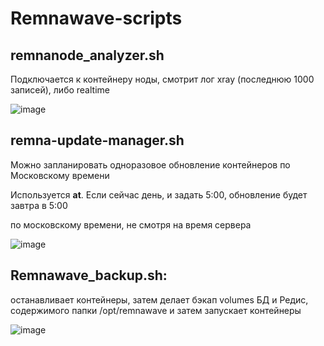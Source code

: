 # Remnawave-scripts


## remnanode_analyzer.sh

Подключается к контейнеру ноды, смотрит лог xray (последнюю 1000 записей), либо realtime

![image](https://github.com/user-attachments/assets/44b3e7c1-a577-4ead-a1c1-c169a7f4b12a)

## remna-update-manager.sh

Можно запланировать одноразовое обновление контейнеров по Московскому времени

Используется **at**. Если сейчас день, и задать 5:00, обновление будет завтра в 5:00

по московскому времени, не смотря на время сервера

![image](https://github.com/user-attachments/assets/0c33c20f-a120-456b-bdea-d7039c30e0be)


## Remnawave_backup.sh:
останавливает контейнеры, затем делает бэкап volumes БД и Редис, содержимого папки /opt/remnawave и затем запускает контейнеры

![image](https://github.com/user-attachments/assets/8f0c7183-56ab-4337-afad-0a785f1daae7)


